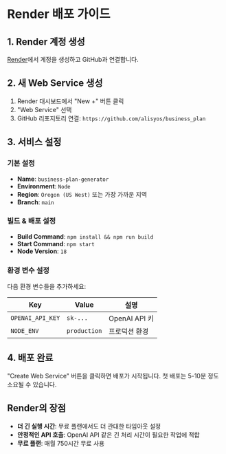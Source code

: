 # Render 배포 가이드

## 1. Render 계정 생성
[Render](https://render.com/)에서 계정을 생성하고 GitHub과 연결합니다.

## 2. 새 Web Service 생성

1. Render 대시보드에서 "New +" 버튼 클릭
2. "Web Service" 선택
3. GitHub 리포지토리 연결: `https://github.com/alisyos/business_plan`

## 3. 서비스 설정

### 기본 설정
- **Name**: `business-plan-generator`
- **Environment**: `Node`
- **Region**: `Oregon (US West)` 또는 가장 가까운 지역
- **Branch**: `main`

### 빌드 & 배포 설정
- **Build Command**: `npm install && npm run build`
- **Start Command**: `npm start`
- **Node Version**: `18`

### 환경 변수 설정
다음 환경 변수들을 추가하세요:

| Key | Value | 설명 |
|-----|-------|------|
| `OPENAI_API_KEY` | `sk-...` | OpenAI API 키 |
| `NODE_ENV` | `production` | 프로덕션 환경 |

## 4. 배포 완료

"Create Web Service" 버튼을 클릭하면 배포가 시작됩니다.
첫 배포는 5-10분 정도 소요될 수 있습니다.

## Render의 장점

- **더 긴 실행 시간**: 무료 플랜에서도 더 관대한 타임아웃 설정
- **안정적인 API 호출**: OpenAI API 같은 긴 처리 시간이 필요한 작업에 적합
- **무료 플랜**: 매월 750시간 무료 사용 